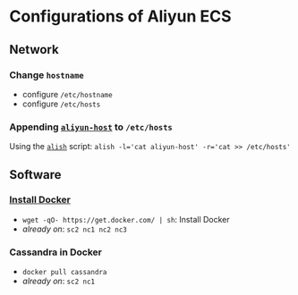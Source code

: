 # Configurations of Aliyun ECS

## Network

### Change `hostname`
- configure `/etc/hostname` 
- configure `/etc/hosts`

### Appending [`aliyun-host`]() to `/etc/hosts`

Using the [`alish`](https://github.com/hengxin/aliyun-projects/blob/master/aliyun-scripts/alish) script: `alish -l='cat aliyun-host' -r='cat >> /etc/hosts'`

## Software

### [Install Docker](https://github.com/hengxin/cheat-sheets/tree/master/docker-cheat-sheets)
- `wget -qO- https://get.docker.com/ | sh`: Install Docker
- *already on*: `sc2 nc1 nc2 nc3`

### Cassandra in Docker
- `docker pull cassandra`
- *already on*: `sc2 nc1`
